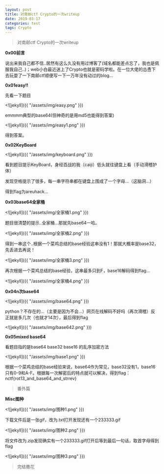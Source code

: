```yaml
---
layout: post
title: 对南邮ctf Crypto的一次writeup
date: 2019-03-17
categories: test
tags: Crypto
---
```

> 对南邮ctf Crypto的一次writeup

**0x00前言**

说出来我自己都不信..居然有这么久没有用过博客了(域名都能差点忘了，我也是佩服我自己..)；web小白最近迷上了Crypto也就是密码学啦。在一位大佬的怂恿下去玩耍了一下南邮ctf顺便写一下一万年没有动过的blog...

**0x01easy!!**

先看一下题目

<![jekyll]({{ "/assets/img/easy.png" }})

emmmm典型的base64(但神奇的是用md5也能得到答案)

<![jekyll]({{ "/assets/img/easy1.png" }})

得到答案。

**0x02KeyBoard**

<![jekyll]({{ "/assets/img/keyboard.png" }})

看到题目提示KeyBoard，身经百战的我（caiji）低头就往键盘上看（手动滑稽护体）

发现空格提示了很多，每一串字符串都在键盘上围成了一个字母...（这脑洞...）

得到flag为areuhack...

**0x03base64全家桶**

<![jekyll]({{ "/assets/img/全家桶1.png" }})

题目很清楚的提示..全家桶...那就先base64一哈。

<![jekyll]({{ "/assets/img/全家桶2.png" }})

得到一串这个..根据一个菜鸡总结的base经验这串没有1！那就大概率是base32，先丢进去再说！

<![jekyll]({{ "/assets/img/全家桶3.png" }})

再次根据一个菜鸡总结的base经验，这串最多只到F，base16解码得到flag...

<![jekyll]({{ "/assets/img/全家桶4.png" }})

**0x04n次base64**

<![jekyll]({{ "/assets/img/base64.png" }})

python？不存在的...（主要是因为不会...）网页在线解码不好吗（再次滑稽）反正就是多几次（也就才14次），最后得到flag

<![jekyll]({{ "/assets/img/base642.png" }})

**0x05mixed base64**

看题目指的是base64 base32 base16 的乱序加密方法

<![jekyll]({{ "/assets/img/base1.png" }})

根据一个菜鸡总结的base经验来说，base64作为常见，base32没有1，base16只有0-9和A-F。根据每一次解密后的特点就可以解决，得到flag：nctf{rot13_and_base64_and_strrev}

>番外篇

**Misc图种**

<![jekyll]({{ "/assets/img/图种1.png" }})

下载文件后是一张gif，改为.txt打开发现还有一个233333.gif

<![jekyll]({{ "/assets/img/图种2.png" }})

将文件改为.zip发现确实有一个233333.gif打开后等到最后一句话，取首字母得到flag

<![jekyll]({{ "/assets/img/图种3.png" }})

>完结撒花